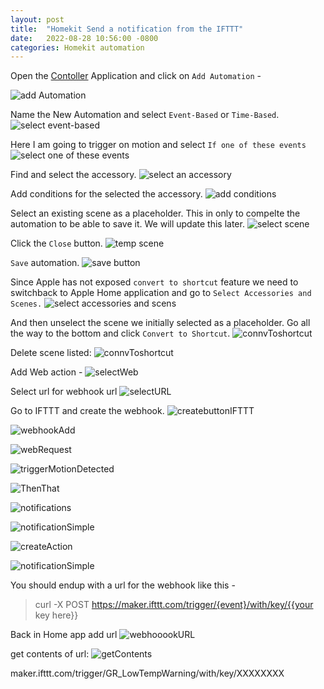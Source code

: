 ```yaml
---
layout: post
title:  "Homekit Send a notification from the IFTTT"
date:   2022-08-28 10:56:00 -0800
categories: Homekit automation 
---
```


Open the [Contoller](https://controllerforhomekit.com/) Application and click on `Add Automation` - 

![add Automation](/images/Controller_add.jpg)


Name the New Automation and select `Event-Based` or `Time-Based`.   
![select event-based](/images/eventbased.jpg)

Here I am going to trigger on motion and select `If one of these events`
![select one of these events](/images/ifOneofTheseevents.jpg)


Find and select the accessory.
![select an accessory](/images/selectAccessory.jpg)


Add conditions for the selected the accessory.
![add conditions](/images/addConditions.jpg)


Select an existing scene as a placeholder.  This in only to compelte the automation to be able to save it.  We will update this later.
![select scene](/images/selectScene.jpg)

Click the `Close` button.
![temp scene](/images/placeholderScene.jpg)

`Save` automation.
![save button](/images/saveautomation.jpg)

Since Apple has not exposed `convert to shortcut` feature we need to switchback to Apple Home application and go to `Select Accessories and Scenes.`
![select accessories and scens](/images/selectAccesScenes.jpg)


And then unselect the scene we initially selected as a placeholder.  Go all the way to the bottom and click `Convert to Shortcut`.
![connvToshortcut](/images/connvToshortcut.jpg)


Delete scene listed:
![connvToshortcut](/images/connvToshortcut.jpg)

Add Web action - 
![selectWeb](/images/selectWeb.jpg)

Select url for webhook url
![selectURL](/images/selectURL.jpg)

Go to IFTTT and create the webhook.
![createbuttonIFTTT](/images/createbuttonIFTTT.jpg)

![webhookAdd](/images/webhookAdd.jpg)

![webRequest](/images/webRequest.jpg)

![triggerMotionDetected](/images/triggerMotionDetected.jpg)

![ThenThat](/images/ThenThat.jpg)

![notifications](/images/notifications.jpg)

![notificationSimple](/images/notificationSimple.jpg)

![createAction](/images/createAction.jpg)

![notificationSimple](/images/notificationSimple.jpg)

You should endup with a url for the webhook like this - 
>curl -X POST https://maker.ifttt.com/trigger/{event}/with/key/{{your key here}}


Back in Home app add url
![webhooookURL](/images/webhooookURL.jpg)


get contents of url:
![getContents](/images/getContents.jpg)





maker.ifttt.com/trigger/GR_LowTempWarning/with/key/XXXXXXXX


 




